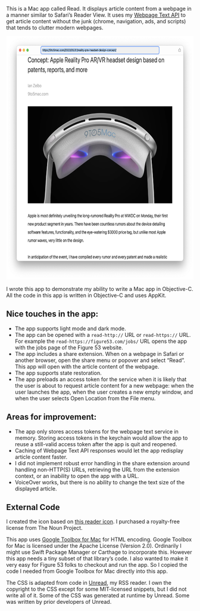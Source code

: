 This is a Mac app called Read. It displays article content from a webpage in a manner similar to Safari’s Reader View. It uses my [Webpage Text API](https://www.goldenhillsoftware.com/webpage-text-api/) to get article content without the junk (chrome, navigation, ads, and scripts) that tends to clutter modern webpages.  

<img src="screenshot.png" alt="Screenshot showing a 9to5Mac article" width="675" height="652">

I wrote this app to demonstrate my ability to write a Mac app in Objective-C. All the code in this app is written in Objective-C and uses AppKit.

## Nice touches in the app:

* The app supports light mode and dark mode.
* The app can be opened with a `read-http://` URL or `read-https://` URL. For example the `read-https://figure53.com/jobs/` URL opens the app with the jobs page of the Figure 53 website.
* The app includes a share extension. When on a webpage in Safari or another browser, open the share menu or popover and select “Read”. This app will open with the article content of the webpage.
* The app supports state restoration.
* The app preloads an access token for the service when it is likely that the user is about to request article content for a new webpage: when the user launches the app, when the user creates a new empty window, and when the user selects Open Location from the File menu.

## Areas for improvement:

* The app only stores access tokens for the webpage text service in memory. Storing access tokens in the keychain would allow the app to reuse a still-valid access token after the app is quit and reopened.
* Caching of Webpage Text API responses would let the app redisplay article content faster.
* I did not implement robust error handling in the share extension around handling non-HTTP(S) URLs, retrieving the URL from the extension context, or an inability to open the app with a URL.
* VoiceOver works, but there is no ability to change the text size of the displayed article.


## External Code

I created the icon based on [this reader icon](https://thenounproject.com/icon/reader-2654728/). I purchased a royalty-free license from The Noun Project.

This app uses [Google Toolbox for Mac](https://github.com/google/google-toolbox-for-mac) for HTML encoding. Google Toolbox for Mac is licensed under the Apache License (Version 2.0). Ordinarily I might use Swift Package Manager or Carthage to incorporate this. However this app needs a tiny subset of that library’s code. I also wanted to make it very easy for Figure 53 folks to checkout and run the app. So I copied the code I needed from Google Toolbox for Mac directly into this app.

The CSS is adapted from code in [Unread](https://www.goldenhillsoftware.com/unread/), my RSS reader. I own the copyright to the CSS except for some MIT-licensed snippets, but I did not write all of it. Some of the CSS was generated at runtime by Unread. Some was written by prior developers of Unread.